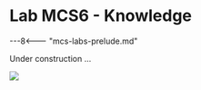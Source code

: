 # Lab MCS6 - Knowledge

---8<--- "mcs-labs-prelude.md"

Under construction ...

<img src="https://m365-visitor-stats.azurewebsites.net/copilot-camp/make/copilot-studio/06-knowledge" />